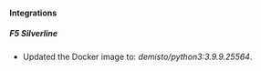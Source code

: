 #### Integrations
##### F5 Silverline
- Updated the Docker image to: *demisto/python3:3.9.9.25564*.
